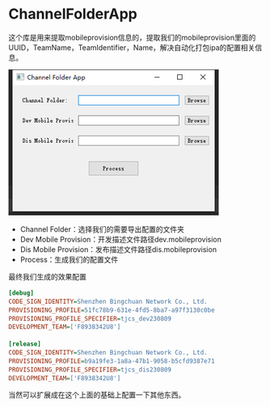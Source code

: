 # ChannelFolderApp
这个库是用来提取mobileprovision信息的，提取我们的mobileprovision里面的UUID，TeamName，TeamIdentifier，Name，解决自动化打包ipa的配置相关信息。

![image-20231013144609777](image-20231013144609777.png)

- Channel Folder：选择我们的需要导出配置的文件夹
- Dev Mobile Provision：开发描述文件路径dev.mobileprovision
- Dis Mobile Provision：发布描述文件路径dis.mobileprovision
- Process：生成我们的配置文件

最终我们生成的效果配置

```ini
[debug]
CODE_SIGN_IDENTITY=Shenzhen Bingchuan Network Co., Ltd.
PROVISIONING_PROFILE=51fc78b9-631e-4fd5-8ba7-a97f3130c0be
PROVISIONING_PROFILE_SPECIFIER=tjcs_dev230809
DEVELOPMENT_TEAM=['F8938342U8']

[release]
CODE_SIGN_IDENTITY=Shenzhen Bingchuan Network Co., Ltd.
PROVISIONING_PROFILE=b9a19fe3-1a8a-47b1-9058-b5cfd9387e71
PROVISIONING_PROFILE_SPECIFIER=tjcs_dis230809
DEVELOPMENT_TEAM=['F8938342U8']
```

当然可以扩展成在这个上面的基础上配置一下其他东西。
